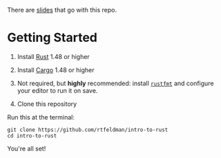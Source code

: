There are [slides](https://docs.google.com/presentation/d/1kkTsCrMIVtxYef9T7SV-MWS-nQlnmTniAGaTl6L9Fe4/edit?usp=sharing) that go with this repo.

Getting Started
===============

1. Install [Rust](https://www.rust-lang.org/tools/install) 1.48 or higher

2. Install [Cargo](https://doc.rust-lang.org/cargo/getting-started/installation.html) 1.48 or higher

3. Not required, but **highly** recommended: install [`rustfmt`](https://github.com/rust-lang/rustfmt#on-the-stable-toolchain) and configure your editor to run it on save.

4. Clone this repository

Run this at the terminal:

```shell
git clone https://github.com/rtfeldman/intro-to-rust
cd intro-to-rust
```

You're all set!
